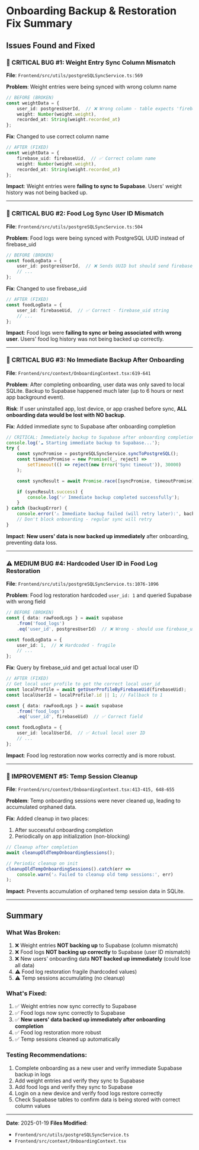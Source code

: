 # Onboarding Backup & Restoration Fix Summary

## Issues Found and Fixed

### 🚨 CRITICAL BUG #1: Weight Entry Sync Column Mismatch
**File**: `Frontend/src/utils/postgreSQLSyncService.ts:569`

**Problem**: Weight entries were being synced with wrong column name
```typescript
// BEFORE (BROKEN)
const weightData = {
    user_id: postgresUserId,  // ❌ Wrong column - table expects 'firebase_uid'
    weight: Number(weight.weight),
    recorded_at: String(weight.recorded_at)
};
```

**Fix**: Changed to use correct column name
```typescript
// AFTER (FIXED)
const weightData = {
    firebase_uid: firebaseUid,  // ✅ Correct column name
    weight: Number(weight.weight),
    recorded_at: String(weight.recorded_at)
};
```

**Impact**: Weight entries were **failing to sync to Supabase**. Users' weight history was not being backed up.

---

### 🚨 CRITICAL BUG #2: Food Log Sync User ID Mismatch
**File**: `Frontend/src/utils/postgreSQLSyncService.ts:504`

**Problem**: Food logs were being synced with PostgreSQL UUID instead of firebase_uid
```typescript
// BEFORE (BROKEN)
const foodLogData = {
    user_id: postgresUserId,  // ❌ Sends UUID but should send firebase_uid string
    // ...
};
```

**Fix**: Changed to use firebase_uid
```typescript
// AFTER (FIXED)
const foodLogData = {
    user_id: firebaseUid,  // ✅ Correct - firebase_uid string
    // ...
};
```

**Impact**: Food logs were **failing to sync or being associated with wrong user**. Users' food log history was not being backed up correctly.

---

### 🚨 CRITICAL BUG #3: No Immediate Backup After Onboarding
**File**: `Frontend/src/context/OnboardingContext.tsx:619-641`

**Problem**: After completing onboarding, user data was only saved to local SQLite. Backup to Supabase happened much later (up to 6 hours or next app background event).

**Risk**: If user uninstalled app, lost device, or app crashed before sync, **ALL onboarding data would be lost with NO backup**.

**Fix**: Added immediate sync to Supabase after onboarding completion
```typescript
// CRITICAL: Immediately backup to Supabase after onboarding completion
console.log('☁️ Starting immediate backup to Supabase...');
try {
    const syncPromise = postgreSQLSyncService.syncToPostgreSQL();
    const timeoutPromise = new Promise((_, reject) =>
        setTimeout(() => reject(new Error('Sync timeout')), 30000)
    );

    const syncResult = await Promise.race([syncPromise, timeoutPromise]);

    if (syncResult.success) {
        console.log('✅ Immediate backup completed successfully');
    }
} catch (backupError) {
    console.error('⚠️ Immediate backup failed (will retry later):', backupError);
    // Don't block onboarding - regular sync will retry
}
```

**Impact**: **New users' data is now backed up immediately** after onboarding, preventing data loss.

---

### ⚠️ MEDIUM BUG #4: Hardcoded User ID in Food Log Restoration
**File**: `Frontend/src/utils/postgreSQLSyncService.ts:1076-1096`

**Problem**: Food log restoration hardcoded `user_id: 1` and queried Supabase with wrong field
```typescript
// BEFORE (BROKEN)
const { data: rawFoodLogs } = await supabase
    .from('food_logs')
    .eq('user_id', postgresUserId)  // ❌ Wrong - should use firebase_uid

const foodLogData = {
    user_id: 1,  // ❌ Hardcoded - fragile
    // ...
};
```

**Fix**: Query by firebase_uid and get actual local user ID
```typescript
// AFTER (FIXED)
// Get local user profile to get the correct local user_id
const localProfile = await getUserProfileByFirebaseUid(firebaseUid);
const localUserId = localProfile?.id || 1; // Fallback to 1

const { data: rawFoodLogs } = await supabase
    .from('food_logs')
    .eq('user_id', firebaseUid)  // ✅ Correct field

const foodLogData = {
    user_id: localUserId,  // ✅ Actual local user ID
    // ...
};
```

**Impact**: Food log restoration now works correctly and is more robust.

---

### 🧹 IMPROVEMENT #5: Temp Session Cleanup
**File**: `Frontend/src/context/OnboardingContext.tsx:413-415, 648-655`

**Problem**: Temp onboarding sessions were never cleaned up, leading to accumulated orphaned data.

**Fix**: Added cleanup in two places:
1. After successful onboarding completion
2. Periodically on app initialization (non-blocking)

```typescript
// Cleanup after completion
await cleanupOldTempOnboardingSessions();

// Periodic cleanup on init
cleanupOldTempOnboardingSessions().catch(err =>
    console.warn('⚠️ Failed to cleanup old temp sessions:', err)
);
```

**Impact**: Prevents accumulation of orphaned temp session data in SQLite.

---

## Summary

### What Was Broken:
1. ❌ Weight entries **NOT backing up** to Supabase (column mismatch)
2. ❌ Food logs **NOT backing up correctly** to Supabase (user ID mismatch)
3. ❌ New users' onboarding data **NOT backed up immediately** (could lose all data)
4. ⚠️ Food log restoration fragile (hardcoded values)
5. ⚠️ Temp sessions accumulating (no cleanup)

### What's Fixed:
1. ✅ Weight entries now sync correctly to Supabase
2. ✅ Food logs now sync correctly to Supabase
3. ✅ **New users' data backed up immediately after onboarding completion**
4. ✅ Food log restoration more robust
5. ✅ Temp sessions cleaned up automatically

### Testing Recommendations:
1. Complete onboarding as a new user and verify immediate Supabase backup in logs
2. Add weight entries and verify they sync to Supabase
3. Add food logs and verify they sync to Supabase
4. Login on a new device and verify food logs restore correctly
5. Check Supabase tables to confirm data is being stored with correct column values

---

**Date**: 2025-01-19
**Files Modified**:
- `Frontend/src/utils/postgreSQLSyncService.ts`
- `Frontend/src/context/OnboardingContext.tsx`
